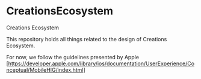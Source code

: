 # CreationsEcosystem
Creations Ecosystem

This repository holds all things related to the design of Creations Ecosystem.

For now, we follow the guidelines presented by Apple [https://developer.apple.com/library/ios/documentation/UserExperience/Conceptual/MobileHIG/index.html]
